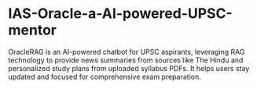 # IAS-Oracle-a-AI-powered-UPSC-mentor
OracleRAG is an AI-powered chatbot for UPSC aspirants, leveraging RAG technology to provide news summaries from sources like The Hindu and personalized study plans from uploaded syllabus PDFs. It helps users stay updated and focused for comprehensive exam preparation.

